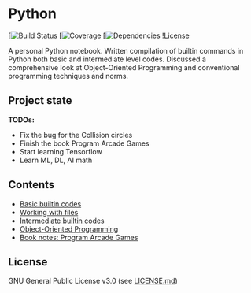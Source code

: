 # Python

[![Build Status](https://img.shields.io/appveyor/ci/gruntjs/grunt.svg)
[![Coverage](https://img.shields.io/azure-devops/coverage/swellaby/opensource/25.svg)
[![Dependencies](https://img.shields.io/david/expressjs/express.svg)
[!License](https://img.shields.io/eclipse-marketplace/l/notepad4e.svg)


A personal Python notebook. Written compilation of builtin commands in Python both basic and intermediate level codes. Discussed a comprehensive look at Object-Oriented Programming and conventional programming techniques and norms. 

Project state
-------------
**TODOs:**
* Fix the bug for the Collision circles
* Finish the book Program Arcade Games
* Start learning Tensorflow
* Learn ML, DL, AI math

Contents
--------
 * [Basic builtin codes](https://github.com/reyfrancis/Mastering-Python/tree/master/Basic_builtin)
 * [Working with files](https://github.com/reyfrancis/Mastering-Python/tree/master/File_example)
 * [Intermediate builtin codes](https://github.com/reyfrancis/Mastering-Python/tree/master/Intermediate_builtin)
 * [Object-Oriented Programming](https://github.com/reyfrancis/Mastering-Python/tree/master/OOP_lecture_by_Corey_Schafer)
 * [Book notes: Program Arcade Games](https://github.com/reyfrancis/Mastering-Python/tree/master/ProgramArcadeGames_by_Paul_Vincent_Craven)

License
-------
GNU General Public License v3.0 (see [LICENSE.md](https://github.com/reyfrancis/Mastering-Python/blob/master/LICENSE))
